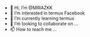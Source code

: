 - 👋 Hi, I’m @MRIAZKK
- 👀 I’m interested in termux Facebook
- 🌱 I’m currently learning termux
- 💞️ I’m looking to collaborate on ...
- 📫 How to reach me ...

<!---
MRIAZKK/MRIAZKK is a ✨ special ✨ repository because its `README.md` (this file) appears on your GitHub profile.
You can click the Preview link to take a look at your changes.
--->
